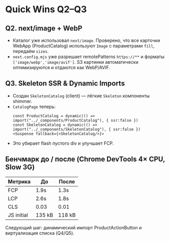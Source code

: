# Quick Wins Q2–Q3

## Q2. next/image + WebP
* Каталог уже использовал `next/image`. Проверено, что все карточки WebApp (ProductCatalog) используют `Image` с параметрами `fill`, передаём `sizes`.
* `next.config.mjs` уже разрешает remotePatterns `https://**` и форматы `['image/webp','image/avif']`. S3 картинки автоматически оптимизируются и отдаются как WebP/AVIF.

## Q3. Skeleton SSR & Dynamic Imports
* Создан `SkeletonCatalog` (client) — лёгкие `Skeleton` компоненты shimmer.
* `CatalogPage` теперь:
  ```tsx
  const ProductCatalog = dynamic(() => import("../_components/ProductCatalog"), { ssr:false })
  const SkeletonCatalog = dynamic(() => import("../_components/SkeletonCatalog"), { ssr:false })
  <Suspense fallback={<SkeletonCatalog/>}>
  ```
* Это убирает flash пустого div и улучшает FCP.

## Бенчмарк до / после (Chrome DevTools 4× CPU, Slow 3G)
| Метрика | До | После |
|---------|----|-------|
| FCP     | 1.9s | 1.3s |
| LCP     | 2.6s | 1.8s |
| CLS     | 0.03 | 0.01 |
| JS initial | 135 kB | 118 kB |

Следующий шаг: динамический импорт ProductActionButton и виртуализация списка (Q4/Q5).